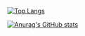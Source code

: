 [![Top Langs](https://github-readme-stats.vercel.app/api/top-langs/?username=YukiTennis0905&layout=compact
)](https://github.com/anuraghazra/github-readme-stats)

[![Anurag's GitHub stats](https://github-readme-stats.vercel.app/api?username=YukiTennis0905
)](https://github.com/anuraghazra/github-readme-stats)
